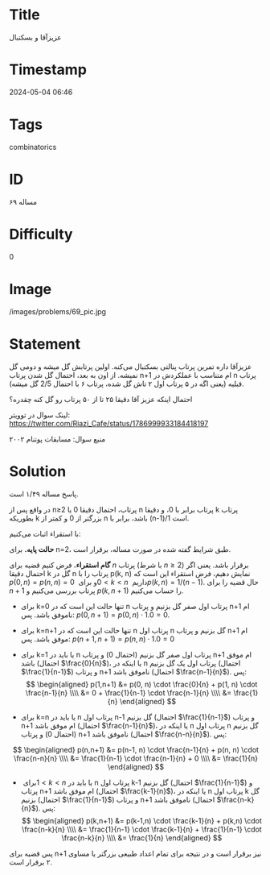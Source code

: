 # Title
عزیزآقا و بسکتبال
# Timestamp
2024-05-04 06:46
# Tags
combinatorics
# ID
مساله ۶۹
# Difficulty
0
# Image
/images/problems/69_pic.jpg
# Statement
عزیزآقا داره تمرین پرتاب پنالتی بسکتبال می‌کنه. اولین پرتابش گل میشه و دومی گل نمیشه. از اون به بعد، احتمال گل شدن پرتاب n+1 ام متناسب با عملکردش در n پرتاب قبلیه (یعنی اگه در ۵ پرتاب اول ۲ تاش گل شده، پرتاب ۶ با احتمال 2/5 گل میشه).

احتمال اینکه عزیز آقا دقیقا ۲۵ تا از ۵۰ پرتاب رو گل کنه چقدره؟

لینک سوال در توویتر: https://twitter.com/Riazi_Cafe/status/1786999933184418197

منبع سوال: مسابقات پوتنام ۲۰۰۲

# Solution
پاسخ مساله ۱/۴۹ است.

در واقع پس از n≥2 پرتاب، احتمال دقیقا 0 یا n پرتاب برابر با 0، و دقیقا k پرتاب بطوریکه k بزرگتر از 0 و کمتر از n باشد، برابر با (n-1)/1 است.

با استقراء اثبات می‌کنیم:

**حالت پایه.** برای n=2، طبق شرایط گفته شده در صورت مساله، برقرار است.

**گام استقراء.** فرض کنیم قضیه برای $n‏$‎ پرتاب (با شرط $n≥2‏$‎) برقرار باشد. یعنی اگر احتمال دقیقا k گل در n پرتاب را با p(k, n) نمایش دهیم، فرض استقراء این است که $p(0,n) = p(n, n) = 0‏$‎ و برای ‏$‎0<k<n‏$‎ داریم ‏$‎p(k,n)=1/(n-1)‏$‎. حال قضیه را برای $n+1$ پرتاب بررسی می‌کنیم و $p(k,n+1)$ را حساب می‌کنیم.

* برای k=0 تنها حالت این است که در n پرتاب اول صفر گل بزنیم و پرتاب n+1 ام ناموفق باشد. پس: $p(0,n+1) = p(0, n) \cdot 1.0 = 0$.
* برای k=n+1 تنها حالت این است که در n پرتاب اول n گل بزنیم و پرتاب n+1 ام موفق باشد. پس: $p(n+1,n+1) = p(n, n) \cdot 1.0 = 0$
* برای k=1 یا باید در n پرتاب اول صفر گل بزنیم (احتمال 0) و پرتاب n+1 ام موفق باشد (احتمال $\frac{0}{n}$)، یا اینکه در n پرتاب اول یک گل بزنیم (احتمال $\frac{1}{n-1}$) و پرتاب n+1 ناموفق باشد (احتمال $\frac{n-1}{n}$). پس:
$$
\begin{aligned}
‎p(1,n+1) &= p(0, n) \cdot \frac{0}{n} + p(1, n) \cdot \frac{n-1}{n} \\\\
&= 0 + \frac{1}{n-1} \cdot \frac{n-1}{n} \\\\
&= \frac{1}{n}
\end{aligned}
$$

* برای k=n یا باید در n پرتاب اول n-1 گل بزنیم (احتمال $\frac{1}{n-1}$) و پرتاب n+1 ام موفق باشد (احتمال $\frac{n-1}{n}$)، یا اینکه در n پرتاب اول n گل بزنیم (احتمال 0) و پرتاب n+1 ناموفق باشد (احتمال $\frac{n-n}{n}$). پس:

$$
\begin{aligned}
p(n,n+1) &= p(n-1, n) \cdot \frac{n-1}{n} + p(n, n) \cdot \frac{n-n}{n} \\\\
&= \frac{1}{n-1} \cdot \frac{n-1}{n} + 0 \\\\
&= \frac{1}{n}
\end{aligned}
$$

* برای ‏$‎1<k<n‏$‎ یا باید در n پرتاب اول k-1 گل بزنیم (احتمال $\frac{1}{n-1}$) و پرتاب n+1 ام موفق باشد (احتمال $\frac{k-1}{n}$)، یا اینکه در n پرتاب اول k گل بزنیم (احتمال $\frac{1}{n-1}$) و پرتاب n+1 ناموفق باشد (احتمال $\frac{n-k}{n}$). پس:
$$
\begin{aligned}
p(k,n+1) &= p(k-1,n) \cdot \frac{k-1}{n}  + p(k,n) \cdot \frac{n-k}{n} \\\\
&= \frac{1}{n-1} \cdot \frac{k-1}{n} + \frac{1}{n-1} \cdot \frac{n-k}{n} \\\\
&= \frac{1}{n}
\end{aligned}
$$

پس قضیه برای n+1 نیز برقرار است و در نتیجه برای تمام اعداد طبیعی بزرگتر یا مساوی ۲ برقرار است.

